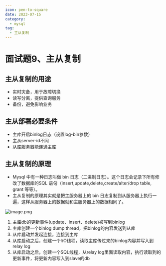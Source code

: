 ```yaml
---
icon: pen-to-square
date: 2023-07-15
category:
  - mysql
tag:
  - 主从复制
---
```


# 面试题9、主从复制

## 主从复制的用途

- 实时灾备，用于故障切换
- 读写分离，提供查询服务
- 备份，避免影响业务

## 主从部署必要条件

- 主库开启binlog日志（设置log-bin参数）
- 主从server-id不同
- 从库服务器能连通主库

## 主从复制的原理

- Mysql 中有一种日志叫做 bin 日志（二进制日志）。这个日志会记录下所有修改了数据库的SQL 语句（insert,update,delete,create/alter/drop table, grant 等等）。
- 主从复制的原理其实就是把主服务器上的 bin 日志复制到从服务器上执行一遍，这样从服务器上的数据就和主服务器上的数据相同了。

![image.png](https://fynotefile.oss-cn-zhangjiakou.aliyuncs.com/fynote/fyfile/16657/1597204636882698240/c0327525e85b4d098b0369093290b898.png)

1. 主库db的更新事件(update、insert、delete)被写到binlog
2. 主库创建一个binlog dump thread，把binlog的内容发送到从库
3. 从库启动并发起连接，连接到主库
4. 从库启动之后，创建一个I/O线程，读取主库传过来的binlog内容并写入到relay log
5. 从库启动之后，创建一个SQL线程，从relay log里面读取内容，执行读取到的更新事件，将更新内容写入到slave的db